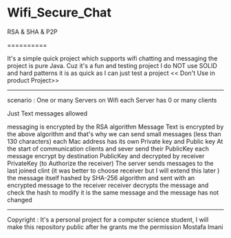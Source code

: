 # Wifi_Secure_Chat
RSA &amp; SHA &amp; P2P

==========

It's a simple quick project which supports wifi chatting and messaging
the project is pure Java.
Cuz it's a fun and testing project I do NOT use SOLID and hard patterns
it is as quick as I can just test a project
<< Don't Use in product Project>>

---------------------------------------------------
scenario :
One or many Servers on Wifi
each Server has 0 or many clients

Just Text messages allowed

messaging is encrypted by the RSA algorithm
Message Text is encrypted by the above algorithm and that's why we can send small messages (less than 130 characters)
each Mac address has its own Private key and Public key
At the start of communication clients and sever send their PublicKey
each message encrypt by destination PublicKey and decrypted by receiver PrivateKey (to Authorize the receiver)
The server sends messages to the last joined clint (it was better to choose receiver but I will extend this later )
the message itself hashed by SHA-256 algorithm and sent with an encrypted message to the receiver
receiver decrypts the message and check the hash to modify it is the same message and the message has not changed


---------------------------------------------------------

Copyright :
It's a personal project for a computer science student,
I will make this repository public after he grants me the permission
Mostafa Imani
